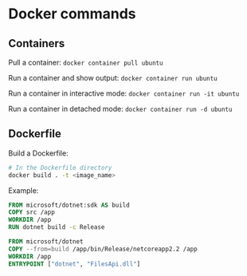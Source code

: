 # Docker commands

## Containers

Pull a container: `docker container pull ubuntu`

Run a container and show output: `docker container run ubuntu`

Run a container in interactive mode: `docker container run -it ubuntu`

Run a container in detached mode: `docker container run -d ubuntu`

## Dockerfile

Build a Dockerfile:

```bash
# In the Dockerfile directory
docker build . -t <image_name>
```

Example:

```Dockerfile
FROM microsoft/dotnet:sdk AS build
COPY src /app
WORKDIR /app
RUN dotnet build -c Release

FROM microsoft/dotnet
COPY --from=build /app/bin/Release/netcoreapp2.2 /app
WORKDIR /app
ENTRYPOINT ["dotnet", "FilesApi.dll"]
```